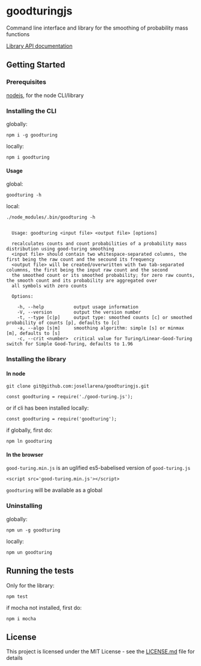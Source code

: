 # goodturingjs

Command line interface and library for the smoothing of probability mass functions

[Library API documentation](https://josellarena.github.io/goodturingjs/module-goodturing.html)

## Getting Started

### Prerequisites

[nodejs](https://nodejs.org/en/download/), for the node CLI/library

### Installing the CLI


globally:

```
npm i -g goodturing
```
locally:

```
npm i goodturing
```
#### Usage


global:

```
goodturing -h
```

local:

```
./node_modules/.bin/goodturing -h
```

```

  Usage: goodturing <input file> <output file> [options]

  recalculates counts and count probabilities of a probability mass distribution using good-turing smoothing
  <input file> should contain two whitespace-separated columns, the first being the raw count and the secound its frequency
  <output file> will be created/overwritten with two tab-separated columnns, the first being the input raw count and the second
  the smoothed count or its smoothed probability; for zero raw counts, the smooth count and its probability are aggregated over
  all symbols with zero counts

  Options:

    -h, --help           output usage information
    -V, --version        output the version number
    -t, --type [c|p]     output type: smoothed counts [c] or smoothed probability of counts [p], defaults to [c]
    -a, --algo [s|m]     smoothing algorithm: simple [s] or minmax [m], defaults to [s]
    -c, --crit <number>  critical value for Turing/Linear-Good-Turing switch for Simple Good-Turing, defaults to 1.96
```

### Installing the library


#### In node


```
git clone git@github.com:josellarena/goodturingjs.git
```
```
const goodturing = require('./good-turing.js');
```
or if cli  has been installed locally:
```
const goodturing = require('goodturing');
```
if globally, first do:

```
npm ln goodturing
```

#### In the browser


`good-turing.min.js` is an uglified es5-babelised version of `good-turing.js`

```
<script src='good-turing.min.js'></script>
```
`goodturing` will be available as a global
 

### Uninstalling


globally:

```
npm un -g goodturing
```
locally:

```
npm un goodturing
```

## Running the tests


Only for the library:
```
npm test
``` 
if mocha not installed, first do:
```
npm i mocha 
```
## License


This project is licensed under the MIT License - see the [LICENSE.md](LICENSE.md) file for details